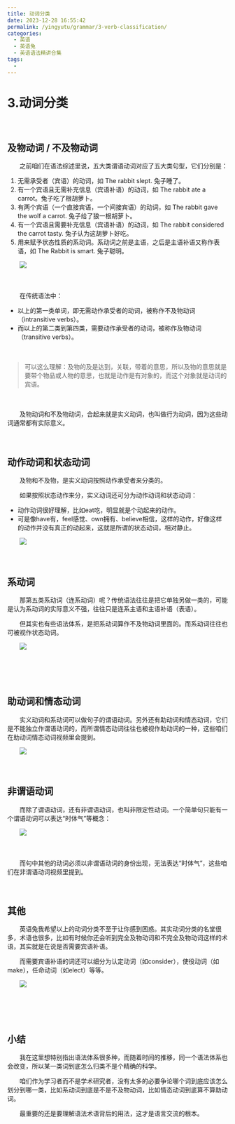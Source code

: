 ```yaml
---
title: 动词分类
date: 2023-12-28 16:55:42
permalink: /yingyutu/grammar/3-verb-classification/
categories:
  - 英语
  - 英语兔
  - 英语语法精讲合集
tags:
  - 
---
```

# 3.动词分类

　　‍

## 及物动词 / 不及物动词

　　‍之前咱们在语法综述里说，五大类谓语动词对应了五大类句型，它们分别是‍‍：

1. 无需承受者（宾语）的动词，如 The rabbit slept. 兔子睡了。‍‍
2. 有一个宾语且无需补充信息（宾语补语）的动词，如 The rabbit ate a carrot。‍‍兔子吃了根胡萝卜。
3. 有两个宾语（一个直接宾语，一个间接宾语‍‍）的动词，如 The rabbit gave the wolf a carrot. 兔子给了狼一根胡萝卜。‍‍
4. 有一个宾语且需要补充信息（宾语补语）的动词，如‍‍ The rabbit considered the carrot tasty. 兔子认为这胡萝卜好吃。
5. 用来赋予状态性质的系动词。系动词之前是主语，之后是主语补语又称作‍‍表语，如 The Rabbit is smart. 兔子聪明。

　　​![](https://image.peterjxl.com/blog/image-20231219161509-yc5oww4.png)​

　　‍

　　在传统语法中‍‍：

* 以上的第一类单词，即无需动作承受者的动词，被称作不及物动词（intransitive verbs）。‍‍
* 而以上的第二类到第四类，需要动作承受者的动词，被称作及物动词（transitive verbs）。‍‍

　　‍

> 可以这么理解：及物的及是达到，关联，带着的意思，‍‍所以及物的意思就是要带个物品或人物的意思，也就是动作是有对象的，而这个对象就是动词的宾语。

　　‍

　　及物动词和不及物动词，合起来就是‍‍实义动词，也叫做行为动词，因为这些动词通常都有实际意义。

　　‍

## 动作动词和状态动词

　　及物和不及物，是实义动词按照动作承受者来分类的。‍‍

　　如果按照状态动作来分，实义动词还可分为动作动词和状态动词：

* 动作动词很好理解，‍‍比如eat吃，明显就是个动起来的动作。
* 可是像have有，feel感觉、own拥有、believe相信，这样的动作，‍‍好像这样的动作并没有真正的动起来，这就是所谓的状态动词，相对静止。‍‍

　　​![](https://image.peterjxl.com/blog/image-20231219161759-pb0xlhl.png)​

　　‍

## 系动词

　　那第五类系动词（连系动词）呢？传统语法往往是把它单独另做一类的，‍‍可能是认为系动词的实际意义不强，往往只是连系主语和主语补语（表语）。‍‍

　　但其实也有些语法体系，是把系动词算作不及物动词里面的。而系动词往往也可被视作状态动词。

　　​![](https://image.peterjxl.com/blog/image-20231219161916-r8yquju.png)​

　　‍

　　‍

## 助动词和情态动词

　　实义动词和系动词可以做句子的谓语动词。‍‍另外还有助动词和情态动词，它们是不能独立作谓语动词的，‍‍而所谓情态动词往往也被视作助动词的一种，这些咱们在助动词情态动词视频里会提到。

　　​![](https://image.peterjxl.com/blog/image-20231219164207-g09vkdd.png)​

　　‍

## 非谓语动词

　　而除了谓语动词，还有非谓语动词，也叫非限定性动词。‍‍一个简单句只能有一个谓语动词可以表达“时体气”等概念：

　　​![](https://image.peterjxl.com/blog/image-20231219164420-699atyr.png)​

　　‍

　　而句中其他的动词必须以非谓语动词的身份出现，‍‍无法表达“时体气”，这些咱们在非谓语动词视频里提到。

　　‍

## 其他

　　英语兔我希望以上的动词分类不至于让你感到困惑。其实动词分类的名堂很多，‍‍术语也很多，比如有时候你还会听到完全及物动词和不完全及物动词这样的术语，‍‍其实就是在说是否需要宾语补语。

　　而需要宾语补语的词还可以细分为‍‍认定动词（如consider），使役动词（如make），任命动词‍‍（如elect）等等。‍‍

　　​![](https://image.peterjxl.com/blog/image-20231219164644-64w8vyl.png)​

　　‍

　　‍

## 小结

　　我在这里想特别指出语法体系很多种，而随着时间的推移，同一个语法体系也会改变，‍‍所以某一类词到底怎么归类不是个精确的科学。

　　咱们作为学习者而不是学术研究者，‍‍没有太多的必要争论哪个词到底应该怎么划分到哪一类，比如系动词到底是不是不及物动词，‍‍比如情态动词到底算不算助动词。

　　最重要的‍‍还是要理解语法术语背后的用法，这才是语言交流的根本。‍

　　‍
